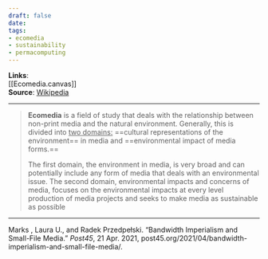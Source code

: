 ```yaml
---
draft: false
date: 
tags:
- ecomedia
- sustainability
- permacomputing
---
```


**Links**: <br>[[Ecomedia.canvas]]<br>
**Source**: [Wikipedia](https://en.wikipedia.org/wiki/Ecomedia)<br>
___
> **Ecomedia** is a field of study that deals with the relationship between non-print media and the natural environment. Generally, this is divided into <u>two domains:</u> ==cultural representations of the environment== in media and ==environmental impact of media forms.==
>
> The first domain, the environment in media, is very broad and can potentially include any form of media that deals with an environmental issue.  The second domain, environmental impacts and concerns of media, focuses on the environmental impacts at every level production of media projects and seeks to make media as sustainable as possible
___

Marks , Laura U., and Radek Przedpełski. “Bandwidth Imperialism and Small-File Media.” _Post45_, 21 Apr. 2021, post45.org/2021/04/bandwidth-imperialism-and-small-file-media/.